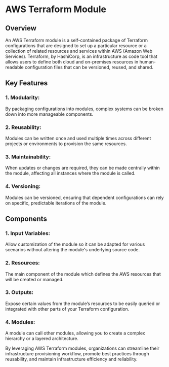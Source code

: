 # AWS Terraform Module

## Overview
An AWS Terraform module is a self-contained package of Terraform configurations that are designed to set up a particular resource or a collection of related resources and services within AWS (Amazon Web Services). Terraform, by HashiCorp, is an infrastructure as code tool that allows users to define both cloud and on-premises resources in human-readable configuration files that can be versioned, reused, and shared.

## Key Features
### 1. Modularity: 
By packaging configurations into modules, complex systems can be broken down into more manageable components.
### 2. Reusability: 
Modules can be written once and used multiple times across different projects or environments to provision the same resources.
### 3. Maintainability: 
When updates or changes are required, they can be made centrally within the module, affecting all instances where the module is called.
### 4. Versioning: 
Modules can be versioned, ensuring that dependent configurations can rely on specific, predictable iterations of the module.

## Components
### 1. Input Variables: 
Allow customization of the module so it can be adapted for various scenarios without altering the module's underlying source code.
### 2. Resources: 
The main component of the module which defines the AWS resources that will be created or managed.
### 3. Outputs: 
Expose certain values from the module’s resources to be easily queried or integrated with other parts of your Terraform configuration.
### 4. Modules: 
A module can call other modules, allowing you to create a complex hierarchy or a layered architecture.





By leveraging AWS Terraform modules, organizations can streamline their infrastructure provisioning workflow, promote best practices through reusability, and maintain infrastructure efficiency and reliability.
